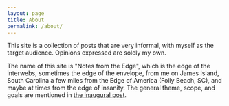 ```yaml
---
layout: page
title: About
permalink: /about/
---
```


This site is a collection of posts that are very informal, with myself as the target audience. Opinions expressed are solely my own.

The name of this site is "Notes from the Edge", which is the edge of the interwebs, sometimes the edge of the envelope, from me on James Island, South Carolina a few miles from the Edge of America (Folly Beach, SC), and maybe at times from the edge of insanity. The general theme, scope, and goals are mentioned in [the inaugural post](../_posts/2020-05-11-hello-world.md).

&nbsp;  
&nbsp;  
&nbsp;
